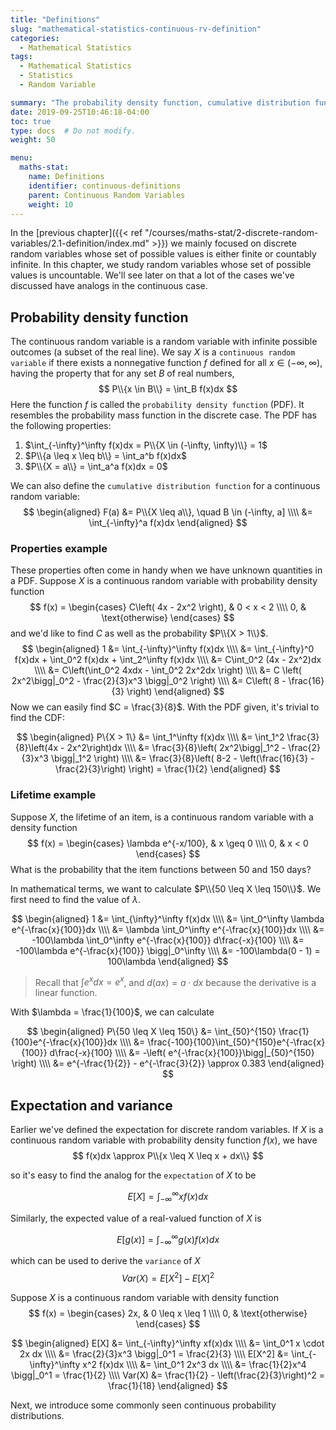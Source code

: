 ```yaml
---
title: "Definitions"
slug: "mathematical-statistics-continuous-rv-definition"
categories:
  - Mathematical Statistics
tags:
  - Mathematical Statistics
  - Statistics
  - Random Variable

summary: "The probability density function, cumulative distribution function, expectation and variance for a continuous random variable."
date: 2019-09-25T10:46:18-04:00
toc: true
type: docs  # Do not modify.
weight: 50

menu:
  maths-stat:
    name: Definitions
    identifier: continuous-definitions
    parent: Continuous Random Variables
    weight: 10
---
```


In the [previous chapter]({{< ref "/courses/maths-stat/2-discrete-random-variables/2.1-definition/index.md" >}}) we mainly focused on discrete random variables whose set of possible values is either finite or countably infinite. In this chapter, we study random variables whose set of possible values is uncountable. We'll see later on that a lot of the cases we've discussed have analogs in the continuous case.

## Probability density function

The continuous random variable is a random variable with infinite possible outcomes (a subset of the real line). We say $X$ is a `continuous random variable` if there exists a nonnegative function $f$ defined for all $x \in (-\infty, \infty)$, having the property that for any set $B$ of real numbers,
$$
P\\{x \in B\\} = \int_B f(x)dx
$$
Here the function $f$ is called the `probability density function` (PDF). It resembles the probability mass function in the discrete case. The PDF has the following properties:

1. $\int_{-\infty}^\infty f(x)dx = P\\{X \in (-\infty, \infty)\\} = 1$
2. $P\\{a \leq x \leq b\\} = \int_a^b f(x)dx$
3. $P\\{X = a\\} = \int_a^a f(x)dx = 0$

We can also define the `cumulative distribution function` for a continuous random variable:
$$
\begin{aligned}
    F(a) &= P\\{X \leq a\\}, \quad B \in (-\infty, a] \\\\
    &= \int_{-\infty}^a f(x)dx
\end{aligned}
$$

### Properties example

These properties often come in handy when we have unknown quantities in a PDF. Suppose $X$ is a continuous random variable with probability density function
$$
f(x) = \begin{cases}
    C\left( 4x - 2x^2 \right), & 0 < x < 2 \\\\
    0, & \text{otherwise}
\end{cases}
$$
and we'd like to find $C$ as well as the probability $P\\{X > 1\\}$.
$$
\begin{aligned}
    1 &= \int_{-\infty}^\infty f(x)dx \\\\
    &= \int_{-\infty}^0 f(x)dx + \int_0^2 f(x)dx + \int_2^\infty f(x)dx \\\\
    &= C\int_0^2 (4x - 2x^2)dx \\\\
    &= C\left(\int_0^2 4xdx - \int_0^2 2x^2dx \right) \\\\
    &= C \left( 2x^2\bigg|_0^2 - \frac{2}{3}x^3 \bigg|_0^2 \right) \\\\
    &= C\left( 8 - \frac{16}{3} \right)
\end{aligned}
$$
Now we can easily find $C = \frac{3}{8}$. With the PDF given, it's trivial to find the CDF:


$$
\begin{aligned}
    P\{X > 1\} &= \int_1^\infty f(x)dx \\\\
    &= \int_1^2 \frac{3}{8}\left(4x - 2x^2\right)dx \\\\
    &= \frac{3}{8}\left( 2x^2\bigg|_1^2 - \frac{2}{3}x^3 \bigg|_1^2 \right) \\\\
    &= \frac{3}{8}\left( 8-2 - \left(\frac{16}{3} - \frac{2}{3}\right) \right) = \frac{1}{2}
\end{aligned}
$$


### Lifetime example

Suppose $X$, the lifetime of an item, is a continuous random variable  with a density function
$$
f(x) = \begin{cases}
    \lambda e^{-x/100}, & x \geq 0 \\\\
    0, & x < 0
\end{cases}
$$
What is the probability that the item functions between 50 and 150 days?

In mathematical terms, we want to calculate $P\\{50 \leq X \leq 150\\}$. We first need to find the value of $\lambda$.


$$
\begin{aligned}
    1 &= \int_{\infty}^\infty f(x)dx \\\\
    &= \int_0^\infty \lambda e^{-\frac{x}{100}}dx \\\\
    &= \lambda \int_0^\infty e^{-\frac{x}{100}}dx \\\\
    &= -100\lambda \int_0^\infty e^{-\frac{x}{100}} d\frac{-x}{100} \\\\
    &= -100\lambda e^{-\frac{x}{100}} \bigg|_0^\infty \\\\
    &= -100\lambda(0 - 1) = 100\lambda
\end{aligned}
$$


> Recall that $\int e^xdx = e^x$, and $d(ax) = a \cdot dx$ because the derivative is a linear function.

With $\lambda = \frac{1}{100}$, we can calculate


$$
\begin{aligned}
    P\{50 \leq X \leq 150\} &= \int_{50}^{150} \frac{1}{100}e^{-\frac{x}{100}}dx \\\\
    &= \frac{-100}{100}\int_{50}^{150}e^{-\frac{x}{100}} d\frac{-x}{100} \\\\
    &= -\left( e^{-\frac{x}{100}}\bigg|_{50}^{150} \right) \\\\
    &= e^{-\frac{1}{2}} - e^{-\frac{3}{2}} \approx 0.383
\end{aligned}
$$


## Expectation and variance

Earlier we've defined the expectation for discrete random variables. If $X$ is a continuous random variable with probability density function $f(x)$, we have
$$
f(x)dx \approx P\\{x \leq X \leq x + dx\\}
$$


so it's easy to find the analog for the `expectation` of $X$ to be


$$
E[X] = \int_{-\infty}^\infty xf(x)dx
$$


Similarly, the expected value of a real-valued function of $X$ is


$$
E[g(x)] = \int_{-\infty}^\infty g(x)f(x)dx
$$


which can be used to derive the `variance` of $X$
$$
Var(X) = E[X^2] - E[X]^2
$$


Suppose $X$ is a continuous random variable with density function
$$
f(x) = \begin{cases}
    2x, & 0 \leq x \leq 1 \\\\
    0, & \text{otherwise}
\end{cases}
$$

$$
\begin{aligned}
    E[X] &= \int_{-\infty}^\infty xf(x)dx \\\\
    &= \int_0^1 x \cdot 2x dx \\\\
    &= \frac{2}{3}x^3 \bigg|_0^1 = \frac{2}{3} \\\\
    E[X^2] &= \int_{-\infty}^\infty x^2 f(x)dx \\\\
    &= \int_0^1 2x^3 dx \\\\
    &= \frac{1}{2}x^4 \bigg|_0^1 = \frac{1}{2} \\\\
    Var(X) &= \frac{1}{2} - \left(\frac{2}{3}\right)^2 = \frac{1}{18}
\end{aligned}
$$


Next, we introduce some commonly seen continuous probability distributions.